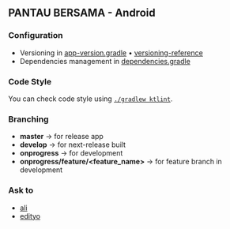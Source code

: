 ## PANTAU BERSAMA - Android

### Configuration

* Versioning in [app-version.gradle](config/app-version.gradle)    • [versioning-reference](https://medium.com/@maxirosson/versioning-android-apps-d6ec171cfd82)
* Dependencies management in [dependencies.gradle](config/dependencies.gradle)

### Code Style

You can check code style using [`./gradlew ktlint`](https://ktlint.github.io/).

### Branching

* **master** -> for release app
* **develop** -> for next-release built
* **onprogress** -> for development
* **onprogress/feature/<feature_name>** -> for feature branch in development

### Ask to

* [ali](@mustofa.ali)
* [edityo](@edityomurti)